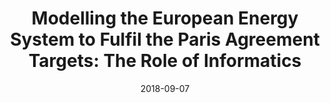 ---
title: "Modelling the European Energy System to Fulfil the Paris Agreement Targets: The Role of Informatics"
date: 2018-09-07
summary: PSE@ResearchDayUK, Centre for Process Systems Engineering, Imperial College London, UK
authors: ["admin"]

links:
  - icon_pack: fas
    icon: microphone
    name: presentation
    url: 'https://www.neumann.fyi/files/energyinformatics.pdf'
---